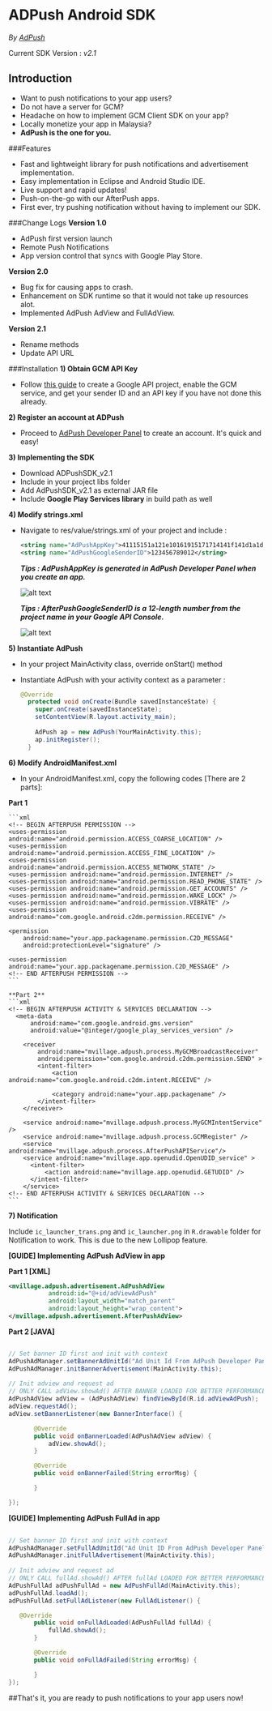 # ADPush Android SDK

*By [AdPush](http://www.adpush.my/)*

Current SDK Version : *v2.1*


## Introduction
- Want to push notifications to your app users?
- Do not have a server for GCM?
- Headache on how to implement GCM Client SDK on your app?
- Locally monetize your app in Malaysia?
- **AdPush is the one for you.**

###Features
- Fast and lightweight library for push notifications and advertisement implementation.
- Easy implementation in Eclipse and Android Studio IDE.
- Live support and rapid updates!
- Push-on-the-go with our AfterPush apps.
- First ever, try pushing notification without having to implement our SDK.


###Change Logs
**Version 1.0**

- AdPush first version launch
- Remote Push Notifications 
- App version control that syncs with Google Play Store.

**Version 2.0**

- Bug fix for causing apps to crash.
- Enhancement on SDK runtime so that it would not take up resources alot.
- Implemented AdPush AdView and FullAdView.

**Version 2.1**

- Rename methods
- Update API URL


###Installation
**1) Obtain GCM API Key**
  - Follow <a href="http://developer.android.com/google/gcm/gs.html#gcm-service">this guide</a> to create a Google API project, enable the GCM service, and get your sender ID and an API key if you have not done this already.
  
**2) Register an account at ADPush**
  - Proceed to <a href="http://dev.adpush.my">AdPush Developer Panel</a> to create an account. It's quick and easy!
  
**3) Implementing the SDK**
  - Download ADPushSDK_v2.1
  - Include in your project libs folder
  - Add AdPushSDK_v2.1 as external JAR file
  - Include **Google Play Services library** in build path as well
  
**4) Modify strings.xml**
  - Navigate to res/value/strings.xml of your project and include : 
  
    ```xml
    <string name="AdPushAppKey">41115151a121e10161915171714141f141d1a1d1</string>
    <string name="AdPushGoogleSenderID">123456789012</string>
    ```
    
    ***Tips : AdPushAppKey is generated in AdPush Developer Panel when you create an app.***
    
     ![alt text](https://github.com/afterpush/AfterPush-Android-SDK/blob/master/images/Example%20App%20Key.png "Example AdPushAppKey")
     
    ***Tips : AfterPushGoogleSenderID is a 12-length number from the project name in your Google API Console.***
    
    ![alt text](https://github.com/afterpush/AfterPush-Android-SDK/blob/master/images/Example%20Google%20ID.png "Example AdPushGoogleSenderID")
    
**5) Instantiate AdPush**
  - In your project MainActivity class, override onStart() method
  - Instantiate AdPush with your activity context as a parameter : 
  
    ```java
    @Override
	  protected void onCreate(Bundle savedInstanceState) {
	    super.onCreate(savedInstanceState);
	    setContentView(R.layout.activity_main);
  		
  	    AdPush ap = new AdPush(YourMainActivity.this);
  	    ap.initRegister();
	  }
    ```
    
**6) Modify AndroidManifest.xml**
  - In your AndroidManifest.xml, copy the following codes [There are 2 parts]:  
  
  **Part 1**
  
    ```xml
    <!-- BEGIN AFTERPUSH PERMISSION -->
    <uses-permission android:name="android.permission.ACCESS_COARSE_LOCATION" />
    <uses-permission android:name="android.permission.ACCESS_FINE_LOCATION" />
    <uses-permission android:name="android.permission.ACCESS_NETWORK_STATE" />
    <uses-permission android:name="android.permission.INTERNET" />
    <uses-permission android:name="android.permission.READ_PHONE_STATE" />
    <uses-permission android:name="android.permission.GET_ACCOUNTS" />
    <uses-permission android:name="android.permission.WAKE_LOCK" />
    <uses-permission android:name="android.permission.VIBRATE" />
    <uses-permission android:name="com.google.android.c2dm.permission.RECEIVE" />

    <permission
        android:name="your.app.packagename.permission.C2D_MESSAGE"
        android:protectionLevel="signature" />

    <uses-permission android:name="your.app.packagename.permission.C2D_MESSAGE" />
    <!-- END AFTERPUSH PERMISSION -->
    ```
    
    **Part 2**
    ```xml
    <!-- BEGIN AFTERPUSH ACTIVITY & SERVICES DECLARATION -->
      <meta-data
          android:name="com.google.android.gms.version"
          android:value="@integer/google_play_services_version" />

        <receiver
            android:name="mvillage.adpush.process.MyGCMBroadcastReceiver"
            android:permission="com.google.android.c2dm.permission.SEND" >
            <intent-filter>
                <action android:name="com.google.android.c2dm.intent.RECEIVE" />

                <category android:name="your.app.packagename" />
            </intent-filter>
        </receiver>

        <service android:name="mvillage.adpush.process.MyGCMIntentService" />
        <service android:name="mvillage.adpush.process.GCMRegister" />
        <service android:name="mvillage.adpush.process.AfterPushAPIService"/>
        <service android:name="mvillage.app.openudid.OpenUDID_service" >
          <intent-filter>
              <action android:name="mvillage.app.openudid.GETUDID" />
          </intent-filter>
        </service>
    <!-- END AFTERPUSH ACTIVITY & SERVICES DECLARATION -->
    ```
    
 **7) Notification**
 
 Include `ic_launcher_trans.png` and `ic_launcher.png` in `R.drawable` folder for Notification to work. This is due to the new Lollipop feature. 

**[GUIDE] Implementing AdPush AdView in app**

 **Part 1 [XML]**
 ```xml
 <mvillage.adpush.advertisement.AdPushAdView
            android:id="@+id/adViewAdPush"
            android:layout_width="match_parent"
            android:layout_height="wrap_content">
 </mvillage.adpush.advertisement.AfterPushAdView>
 ```
	
 **Part 2 [JAVA]**
 ```java
 
 // Set banner ID first and init with context
 AdPushAdManager.setBannerAdUnitId("Ad Unit Id From AdPush Developer Panel");
 AdPushAdManager.initBannerAdvertisement(MainActivity.this);
        
 // Init adview and request ad
 // ONLY CALL adView.showAd() AFTER BANNER LOADED FOR BETTER PERFORMANCE!
 AdPushAdView adView = (AdPushAdView) findViewById(R.id.adViewAdPush);
 adView.requestAd();
 adView.setBannerListener(new BannerInterface() {

        @Override
        public void onBannerLoaded(AdPushAdView adView) {
            adView.showAd();
        }

        @Override
        public void onBannerFailed(String errorMsg) {

        }

 });
 ```
	
**[GUIDE] Implementing AdPush FullAd in app**

 ```java
	
 // Set banner ID first and init with context
 AdPushAdManager.setFullAdUnitId("Ad Unit ID From AdPush Developer Panel");
 AdPushAdManager.initFullAdvertisement(MainActivity.this);
        
 // Init adview and request ad
 // ONLY CALL fullAd.showAd() AFTER fullAd LOADED FOR BETTER PERFORMANCE!
 AdPushFullAd adPushFullAd = new AdPushFullAd(MainActivity.this);
 adPushFullAd.loadAd();
 adPushFullAd.setFullAdListener(new FullAdListener() {

 	@Override
        public void onFullAdLoaded(AdPushFullAd fullAd) {
            fullAd.showAd();
        }

        @Override
        public void onFullAdFailed(String errorMsg) {

        }
 });
 ```

##That's it, you are ready to push notifications to your app users now! 

